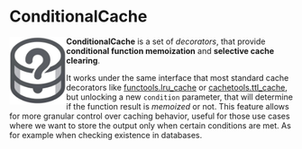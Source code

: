 # ConditionalCache
<img alt="ConditionalCache" title="ConditionalCache" src="https://raw.githubusercontent.com/Eric-Canas/ConditionalCache/main/resources/logo.png" width="20%" align="left">

**ConditionalCache** is a set of _decorators_, that provide **conditional function memoization** and **selective cache clearing**.

It works under the same interface that most standard cache decorators like [functools.lru_cache](https://docs.python.org/es/3/library/functools.html#functools.lru_cache) or [cachetools.ttl_cache](https://cachetools.readthedocs.io/en/latest/#cachetools.TTLCache), but unlocking a new `condition` parameter, that will determine if the function result is _memoized_ or not. This feature allows for more granular control over caching behavior, useful for those use cases where we want to store the output only when certain conditions are met. As for example when checking existence in databases.
